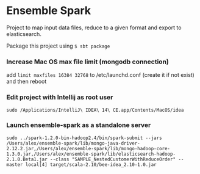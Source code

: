 # Ensemble Spark

Project to map input data files, reduce to a given format and export to elasticsearch.

Package this project using `$ sbt package`

### Increase Mac OS max file limit (mongodb connection)
add `limit maxfiles 16384 32768` to /etc/launchd.conf (create it if not exist) and then reboot

### Edit project with Intellij as root user
`sudo /Applications/IntelliJ\ IDEA\ 14\ CE.app/Contents/MacOS/idea`

### Launch ensemble-spark as a standalone server
`sudo ../spark-1.2.0-bin-hadoop2.4/bin/spark-submit --jars /Users/alex/ensemble-spark/lib/mongo-java-driver-2.12.2.jar,/Users/alex/ensemble-spark/lib/mongo-hadoop-core-1.3.0.jar,/Users/alex/ensemble-spark/lib/elasticsearch-hadoop-2.1.0.Beta1.jar --class "SAMPLE_NestedCustomerWithReduceOrder" --master local[4] target/scala-2.10/bee-idea_2.10-1.0.jar`

